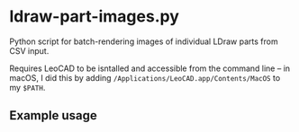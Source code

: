 # ldraw-part-images.py

Python script for batch-rendering images of individual LDraw parts from CSV input.

Requires LeoCAD to be isntalled and accessible from the command line – in macOS, I did this by adding `/Applications/LeoCAD.app/Contents/MacOS` to my `$PATH`.

## Example usage
